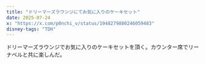 ```yaml
---
title: "ドリーマーズラウンジにてお気に入りのケーキセット"
date: 2025-07-24
x: "https://x.com/p0nchi_v/status/1948279880246059483"
disney-tags: "TDH"
---
```


ドリーマーズラウンジでお気に入りのケーキセットを頂く。カウンター席でリーナベルと共に楽しんだ。
